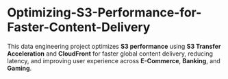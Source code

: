 # Optimizing-S3-Performance-for-Faster-Content-Delivery
This data engineering project optimizes **S3 performance** using **S3 Transfer Acceleration** and **CloudFront** for faster global content delivery, reducing latency, and improving user experience across **E-Commerce**, **Banking**, and **Gaming**.
